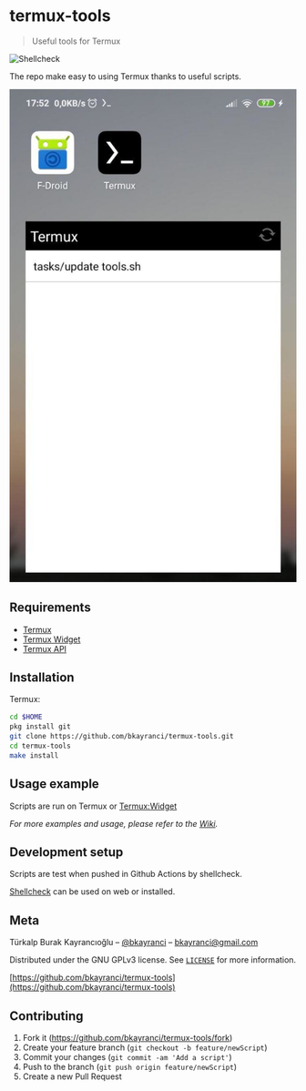# termux-tools
> Useful tools for Termux


![Shellcheck](https://github.com/bkayranci/termux-tools/workflows/ci/badge.svg
)

The repo make easy to using Termux thanks to useful scripts.

![screenshot](.github/screenshot.jpg)


## Requirements

- [Termux](https://f-droid.org/en/packages/com.termux)
- [Termux Widget](https://f-droid.org/en/packages/com.termux.widget)
- [Termux API](https://f-droid.org/en/packages/com.termux.api)


## Installation

Termux:

```sh
cd $HOME
pkg install git
git clone https://github.com/bkayranci/termux-tools.git
cd termux-tools
make install
```


## Usage example

Scripts are run on Termux or [Termux:Widget](https://wiki.termux.com/wiki/Termux:Widget)

_For more examples and usage, please refer to the [Wiki](https://wiki.termux.com/wiki/Main_Page)._


## Development setup

Scripts are test when pushed in Github Actions by shellcheck.

[Shellcheck](https://www.shellcheck.net) can be used on web or installed.


## Meta

Türkalp Burak Kayrancıoğlu – [@bkayranci](https://twitter.com/bkayranci) – bkayranci@gmail.com

Distributed under the GNU GPLv3 license. See [``LICENSE``](./LICENSE) for more information.

[https://github.com/bkayranci/termux-tools](https://github.com/bkayranci/termux-tools)


## Contributing

1. Fork it (<https://github.com/bkayranci/termux-tools/fork>)
2. Create your feature branch (`git checkout -b feature/newScript`)
3. Commit your changes (`git commit -am 'Add a script'`)
4. Push to the branch (`git push origin feature/newScript`)
5. Create a new Pull Request

